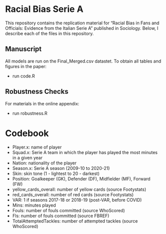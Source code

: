 # Racial Bias Serie A
 
This repository contains the replication material for “Racial Bias in Fans and Officials: Evidence from the Italian Serie A” published in Sociology. Below, I describe each of the files in this repository.

## Manuscript

All models are run on the Final_Merged.csv datastet.
To obtain all tables and figures in the paper:
- run code.R

## Robustness Checks

For materials in the online appendix:
- run robustness.R  

# Codebook

- Player.x: name of player
- Squad.x: Serie A team in which the player has played the most minutes in a given year
- Nation: nationality of the player
- Season.x: Serie A season (2009-10 to 2020-21)
- Skin: skin tone (1 - lightest to 20 - darkest)
- Position: Goalkeeper (GK), Defender (DF), Midfielder (MF), Forward (FW)
- yellow_cards_overall: number of yellow cards (source Footystats)
- red_cards_overall: number of red cards (source Footystats)
- VAR: 1 if seasons 2017-18 or 2018-19 (post-VAR, before COVID)
- Mins: minutes played
- Fouls: number of fouls committed (source WhoScored)
- Fls: number of fouls committed (source FBREF)
- TotalAttemptedTackles: number of attempted tackles (source WhoScored)
